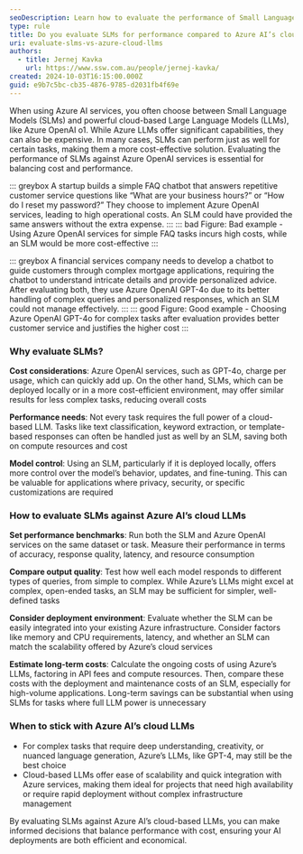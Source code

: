 ```yaml
---
seoDescription: Learn how to evaluate the performance of Small Language Models (SLMs) compared to Azure AI’s cloud-based LLMs to find the most cost-effective and efficient solution.
type: rule
title: Do you evaluate SLMs for performance compared to Azure AI’s cloud-based LLMs?
uri: evaluate-slms-vs-azure-cloud-llms
authors:
  - title: Jernej Kavka
    url: https://www.ssw.com.au/people/jernej-kavka/
created: 2024-10-03T16:15:00.000Z
guid: e9b7c5bc-cb35-4876-9785-d2031fb4f69e
---
```


When using Azure AI services, you often choose between Small Language Models (SLMs) and powerful cloud-based Large Language Models (LLMs), like Azure OpenAI o1. While Azure LLMs offer significant capabilities, they can also be expensive. In many cases, SLMs can perform just as well for certain tasks, making them a more cost-effective solution. Evaluating the performance of SLMs against Azure OpenAI services is essential for balancing cost and performance.

<!--endintro-->
::: greybox
A startup builds a simple FAQ chatbot that answers repetitive customer service questions like “What are your business hours?” or “How do I reset my password?” They choose to implement Azure OpenAI services, leading to high operational costs. An SLM could have provided the same answers without the extra expense.
:::
::: bad
Figure: Bad example - Using Azure OpenAI services for simple FAQ tasks incurs high costs, while an SLM would be more cost-effective
:::

::: greybox
A financial services company needs to develop a chatbot to guide customers through complex mortgage applications, requiring the chatbot to understand intricate details and provide personalized advice. After evaluating both, they use Azure OpenAI GPT-4o due to its better handling of complex queries and personalized responses, which an SLM could not manage effectively.
:::
::: good
Figure: Good example - Choosing Azure OpenAI GPT-4o for complex tasks after evaluation provides better customer service and justifies the higher cost
:::

### Why evaluate SLMs?

**Cost considerations**: Azure OpenAI services, such as GPT-4o, charge per usage, which can quickly add up. On the other hand, SLMs, which can be deployed locally or in a more cost-efficient environment, may offer similar results for less complex tasks, reducing overall costs

**Performance needs**: Not every task requires the full power of a cloud-based LLM. Tasks like text classification, keyword extraction, or template-based responses can often be handled just as well by an SLM, saving both on compute resources and cost

**Model control**: Using an SLM, particularly if it is deployed locally, offers more control over the model’s behavior, updates, and fine-tuning. This can be valuable for applications where privacy, security, or specific customizations are required

### How to evaluate SLMs against Azure AI’s cloud LLMs

**Set performance benchmarks**: Run both the SLM and Azure OpenAI services on the same dataset or task. Measure their performance in terms of accuracy, response quality, latency, and resource consumption

**Compare output quality**: Test how well each model responds to different types of queries, from simple to complex. While Azure’s LLMs might excel at complex, open-ended tasks, an SLM may be sufficient for simpler, well-defined tasks

**Consider deployment environment**: Evaluate whether the SLM can be easily integrated into your existing Azure infrastructure. Consider factors like memory and CPU requirements, latency, and whether an SLM can match the scalability offered by Azure’s cloud services

**Estimate long-term costs**: Calculate the ongoing costs of using Azure’s LLMs, factoring in API fees and compute resources. Then, compare these costs with the deployment and maintenance costs of an SLM, especially for high-volume applications. Long-term savings can be substantial when using SLMs for tasks where full LLM power is unnecessary

### When to stick with Azure AI’s cloud LLMs

* For complex tasks that require deep understanding, creativity, or nuanced language generation, Azure’s LLMs, like GPT-4, may still be the best choice
* Cloud-based LLMs offer ease of scalability and quick integration with Azure services, making them ideal for projects that need high availability or require rapid deployment without complex infrastructure management

By evaluating SLMs against Azure AI’s cloud-based LLMs, you can make informed decisions that balance performance with cost, ensuring your AI deployments are both efficient and economical.
